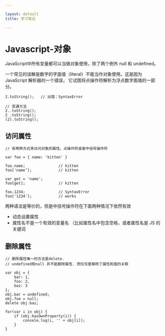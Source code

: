 ```yaml
---

layout: default
title: 学习笔记

---
```


# Javascript-对象

JavaScript中所有变量都可以当做对象使用，除了两个例外 null 和 undefined。

一个常见的误解是数字的字面值（literal）不能当作对象使用。这是因为 JavaScript 解析器的一个错误， 它试图将点操作符解析为浮点数字面值的一部分。

```
2.toString();   // 出错：SyntaxError

// 变通方法
2..toString();
2 .toString();
(2).toString();

```

## 访问属性

```
// 有两种方式来访问对象的属性。点操作符或者中括号操作符

var foo = { name: 'kitten' }

foo.name;               // kitten
foo['name’];            // kitten

var get = 'name';
foo[get];               // kitten

foo.1234;               // SyntaxError
foo['1234'];            // works
```

两种语法是等价的，但是中括号操作符在下面两种情况下依然有效

* 动态设置属性
* 属性名不是一个有效的变量名 （比如属性名中包含空格，或者属性名是 JS 的关键词

## 删除属性

```
// 删除属性唯一的方法是delete.
// undefined和null 并不能删除属性. 而仅仅是移除了属性和值的关联

var obj = {
    bar: 1,
    foo: 2,
    baz: 3
};
obj.bar = undefined;
obj.foo = null;
delete obj.baz;

for(var i in obj) {
    if (obj.hasOwnProperty(i)) {
        console.log(i, '' + obj[i]);
    }
}
```